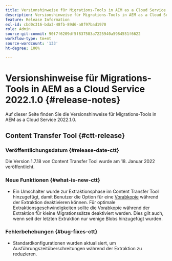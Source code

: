 ```yaml
---
title: Versionshinweise für Migrations-Tools in AEM as a Cloud Service 2022.1.0
description: Versionshinweise für Migrations-Tools in AEM as a Cloud Service 2022.1.0
feature: Release Information
exl-id: cbd0c316-bda3-48fb-89d6-a8f97bad1970
role: Admin
source-git-commit: 90f7f6209df5f837583a7225940a5984551f6622
workflow-type: tm+mt
source-wordcount: '133'
ht-degree: 100%

---
```


# Versionshinweise für Migrations-Tools in AEM as a Cloud Service 2022.1.0 {#release-notes}

Auf dieser Seite finden Sie die Versionshinweise für Migrations-Tools in AEM as a Cloud Service 2022.1.0.

## Content Transfer Tool {#ctt-release}

### Veröffentlichungsdatum {#release-date-ctt}

Die Version 1.7.18 von Content Transfer Tool wurde am 18. Januar 2022 veröffentlicht.

### Neue Funktionen {#what-is-new-ctt}

* Ein Umschalter wurde zur Extraktionsphase im Content Transfer Tool hinzugefügt, damit Benutzer die Option für eine [Vorabkopie](https://experienceleague.adobe.com/docs/experience-manager-cloud-service/moving/cloud-migration/content-transfer-tool/handling-large-content-repositories.html?lang=de) während der Extraktion deaktivieren können. Für optimale Extraktionsgeschwindigkeiten sollte die Vorabkopie während der Extraktion für kleine Migrationssätze deaktiviert werden. Dies gilt auch, wenn seit der letzten Extraktion nur wenige Blobs hinzugefügt wurden.

### Fehlerbehebungen {#bug-fixes-ctt}

* Standardkonfigurationen wurden aktualisiert, um Ausführungszeitüberschreitungen während der Extraktion zu reduzieren.
